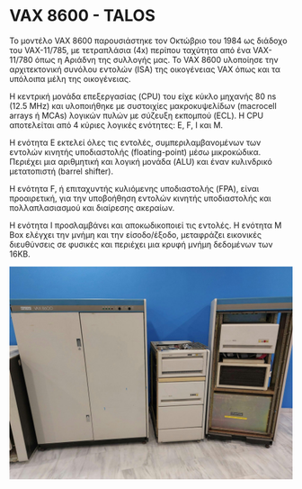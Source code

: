 # VAX 8600 - TALOS

Το μοντέλο VAX 8600 παρουσιάστηκε τον Οκτώβριο του 1984 ως διάδοχο του VAX-11/785, με τετραπλάσια (4x) περίπου ταχύτητα από ένα VAX-11/780 όπως η Αριάδνη της συλλογής μας. Το VAX 8600 υλοποίησε την αρχιτεκτονική συνόλου εντολών (ISA) της οικογένειας VAX όπως και τα υπόλοιπα μέλη της οικογένειας.

Η κεντρική μονάδα επεξεργασίας (CPU) του είχε κύκλο μηχανής 80 ns (12.5 MHz) και υλοποιήθηκε με συστοιχίες μακροκυψελίδων (macrocell arrays ή MCAs) λογικών πυλών με σύζευξη εκπομπού (ECL). Η CPU αποτελείται από 4 κύριες λογικές ενότητες: E, F, I και M.

Η ενότητα E εκτελεί όλες τις εντολές, συμπεριλαμβανομένων των εντολών κινητής υποδιαστολής (floating-point) μέσω μικροκώδικα. Περιέχει μια αριθμητική και λογική μονάδα (ALU) και έναν κυλινδρικό μετατοπιστή (barrel shifter).

Η ενότητα F, ή επιταχυντής κυλιόμενης υποδιαστολής (FPA), είναι προαιρετική, για την υποβοήθηση εντολών κινητής υποδιαστολής και πολλαπλασιασμού και διαίρεσης ακεραίων.

Η ενότητα I προσλαμβάνει και αποκωδικοποιεί τις εντολές. Η ενότητα M Box ελέγχει την μνήμη και την είσοδο/έξοδο, μεταφράζει εικονικές διευθύνσεις σε φυσικές και περιέχει μια κρυφή μνήμη δεδομένων των 16KB.

![VAX-8600](../resources/images/vax-8600.jpg)
